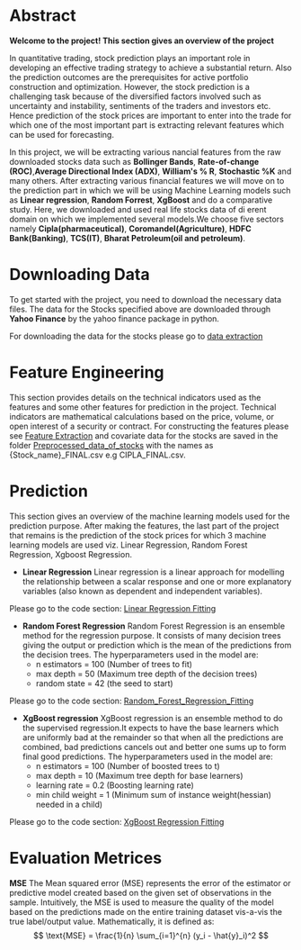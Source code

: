 # **Abstract**
**Welcome to the project!  This section gives an overview of the project**

 In quantitative trading, stock prediction plays an important role in developing an effective trading strategy to achieve a substantial return. Also the prediction outcomes are the prerequisites for active portfolio construction and optimization. However, the stock prediction is a challenging task because of the diversified factors involved such as uncertainty and instability, sentiments of the traders and investors etc. Hence prediction of the stock prices are important to enter into the trade for which one of the most important part is extracting relevant features which can be used for forecasting. 
 
 In this project, we will be extracting various nancial features from the raw downloaded stocks data such as **Bollinger Bands**, **Rate-of-change (ROC)**,**Average Directional Index (ADX)**, **William's % R**, **Stochastic %K** and many others. After extracting various financial features we will move on to the prediction part in which we will be using Machine Learning models such as  **Linear regression**, **Random Forrest**, **XgBoost** and do a comparative study.
 Here, we downloaded and used real life stocks data of di erent domain on which we implemented several models.We choose five sectors namely **Cipla(pharmaceutical)**, **Coromandel(Agriculture)**, **HDFC Bank(Banking)**, **TCS(IT)**, **Bharat Petroleum(oil and petroleum)**.


 # **Downloading Data**
 To get started with the project, you need to download the necessary data files. The data for the Stocks specified above are downloaded through **Yahoo Finance** by the yahoo finance package in python. 
 
 For downloading the data for the stocks please go to [data extraction](https://github.com/srirup11/Prediction_of_multiple_stock_prices_using_features_from_technical_indicators/blob/main/codes/data%20extraction.ipynb)

 # **Feature Engineering**
 This section provides details on the technical indicators used as the features and some other features for prediction in the project. Technical indicators are mathematical calculations based on the price, volume, or open interest of a security or contract. For constructing the features please see [Feature Extraction](https://github.com/srirup11/Prediction_of_multiple_stock_prices_using_features_from_technical_indicators/blob/main/codes/Feature%20Extraction.ipynb) and covariate data for the stocks are saved in the folder [Preprocessed_data_of_stocks](https://github.com/srirup11/Prediction_of_multiple_stock_prices_using_features_from_technical_indicators/tree/main/Preprocessed_data_of_stocks) with the names as {Stock_name}_FINAL.csv e.g CIPLA_FINAL.csv.

# **Prediction**
This section gives an overview of the machine learning models used for the prediction purpose. After making the features, the last part of the project that remains is the prediction of the stock prices for which 3 machine learning models are used viz. Linear Regression, Random Forest Regression, Xgboost Regression.
* **Linear Regression**
 Linear regression is a linear approach for modelling the relationship between a scalar response and one or more explanatory variables (also known as dependent and independent variables).

Please go to the code section: [Linear Regression Fitting](https://github.com/srirup11/Prediction_of_multiple_stock_prices_using_features_from_technical_indicators/blob/main/codes/Linear%20Regression%20Fitting.ipynb) 

* **Random Forest Regression**
  Random Forest Regression is an ensemble method for the regression purpose. It consists of many decision trees giving the output or prediction which is the mean of the predictions from the decision trees. The hyperparameters used in the model are:
  - n estimators = 100 (Number of trees to fit)
  - max depth = 50 (Maximum tree depth of the decision trees)
  - random state = 42 (the seed to start)
 
Please go to the code section: [Random_Forest_Regression_Fitting](https://github.com/srirup11/Prediction_of_multiple_stock_prices_using_features_from_technical_indicators/blob/main/codes/Random_Forest_Regression_Fitting.ipynb)

* **XgBoost regression**
   XgBoost regression is an ensemble method to do the supervised regression.It expects to have the base learners which are uniformly bad at the remainder so that when all the predictions are combined, bad predictions cancels out and better one sums up to form final good predictions. The hyperparameters used in the model are:
  - n estimators = 100 (Number of boosted trees to t)
  - max depth = 10 (Maximum tree depth for base learners)
  - learning rate = 0.2 (Boosting learning rate)
  - min child weight = 1 (Minimum sum of instance weight(hessian) needed in a child)

Please go to the code section: [XgBoost Regression Fitting](https://github.com/srirup11/Prediction_of_multiple_stock_prices_using_features_from_technical_indicators/blob/main/codes/XgBoost%20Regression%20Fitting.ipynb)


# **Evaluation Metrices**

**MSE**
 The Mean squared error (MSE) represents the error of the estimator or predictive model created based on the given set of observations in the sample. Intuitively, the MSE is used to measure the quality of the model based on the predictions made on the entire training dataset vis-a-vis the true label/output value. Mathematically, it is defined as:
$$
\text{MSE} = \frac{1}{n} \sum_{i=1}^{n} (y_i - \hat{y}_i)^2
$$
